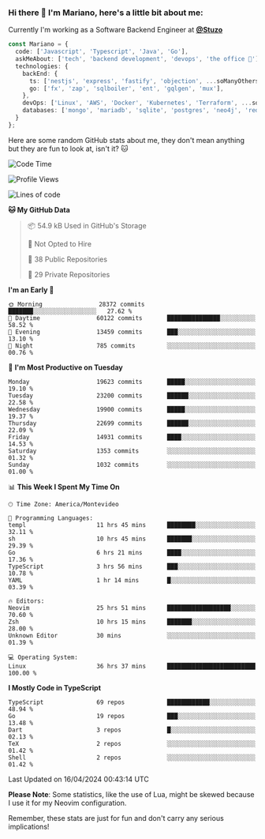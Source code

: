 ### Hi there 👋 I'm Mariano, here's a little bit about me:

Currently I'm working as a Software Backend Engineer at [**@Stuzo**](https://www.stuzo.com/)

```ts
const Mariano = {
  code: ['Javascript', 'Typescript', 'Java', 'Go'],
  askMeAbout: ['tech', 'backend development', 'devops', 'the office 💼'],
  technologies: {
    backEnd: {
      ts: ['nestjs', 'express', 'fastify', 'objection', ...soManyOthersFrameworks],
      go: ['fx', 'zap', 'sqlboiler', 'ent', 'gqlgen', 'mux'],
    },
    devOps: ['Linux', 'AWS', 'Docker', 'Kubernetes', 'Terraform', ...soManyOthersTools],
    databases: ['mongo', 'mariadb', 'sqlite', 'postgres', 'neo4j', 'redis', ...],
  }
};
```

Here are some random GitHub stats about me, they don't mean anything but they are fun to look at, isn't it? 🐱

<!--START_SECTION:waka-->
![Code Time](http://img.shields.io/badge/Code%20Time-1%2C874%20hrs%2055%20mins-blue)

![Profile Views](http://img.shields.io/badge/Profile%20Views-1-blue)

![Lines of code](https://img.shields.io/badge/From%20Hello%20World%20I%27ve%20Written-18.9%20million%20lines%20of%20code-blue)

**🐱 My GitHub Data** 

> 📦 54.9 kB Used in GitHub's Storage 
 > 
> 🚫 Not Opted to Hire
 > 
> 📜 38 Public Repositories 
 > 
> 🔑 29 Private Repositories 
 > 
**I'm an Early 🐤** 

```text
🌞 Morning                28372 commits       ███████░░░░░░░░░░░░░░░░░░   27.62 % 
🌆 Daytime                60122 commits       ███████████████░░░░░░░░░░   58.52 % 
🌃 Evening                13459 commits       ███░░░░░░░░░░░░░░░░░░░░░░   13.10 % 
🌙 Night                  785 commits         ░░░░░░░░░░░░░░░░░░░░░░░░░   00.76 % 
```
📅 **I'm Most Productive on Tuesday** 

```text
Monday                   19623 commits       █████░░░░░░░░░░░░░░░░░░░░   19.10 % 
Tuesday                  23200 commits       ██████░░░░░░░░░░░░░░░░░░░   22.58 % 
Wednesday                19900 commits       █████░░░░░░░░░░░░░░░░░░░░   19.37 % 
Thursday                 22699 commits       ██████░░░░░░░░░░░░░░░░░░░   22.09 % 
Friday                   14931 commits       ████░░░░░░░░░░░░░░░░░░░░░   14.53 % 
Saturday                 1353 commits        ░░░░░░░░░░░░░░░░░░░░░░░░░   01.32 % 
Sunday                   1032 commits        ░░░░░░░░░░░░░░░░░░░░░░░░░   01.00 % 
```


📊 **This Week I Spent My Time On** 

```text
🕑︎ Time Zone: America/Montevideo

💬 Programming Languages: 
templ                    11 hrs 45 mins      ████████░░░░░░░░░░░░░░░░░   32.11 % 
sh                       10 hrs 45 mins      ███████░░░░░░░░░░░░░░░░░░   29.39 % 
Go                       6 hrs 21 mins       ████░░░░░░░░░░░░░░░░░░░░░   17.36 % 
TypeScript               3 hrs 56 mins       ███░░░░░░░░░░░░░░░░░░░░░░   10.78 % 
YAML                     1 hr 14 mins        █░░░░░░░░░░░░░░░░░░░░░░░░   03.39 % 

🔥 Editors: 
Neovim                   25 hrs 51 mins      ██████████████████░░░░░░░   70.60 % 
Zsh                      10 hrs 15 mins      ███████░░░░░░░░░░░░░░░░░░   28.00 % 
Unknown Editor           30 mins             ░░░░░░░░░░░░░░░░░░░░░░░░░   01.39 % 

💻 Operating System: 
Linux                    36 hrs 37 mins      █████████████████████████   100.00 % 
```

**I Mostly Code in TypeScript** 

```text
TypeScript               69 repos            ████████████░░░░░░░░░░░░░   48.94 % 
Go                       19 repos            ███░░░░░░░░░░░░░░░░░░░░░░   13.48 % 
Dart                     3 repos             █░░░░░░░░░░░░░░░░░░░░░░░░   02.13 % 
TeX                      2 repos             ░░░░░░░░░░░░░░░░░░░░░░░░░   01.42 % 
Shell                    2 repos             ░░░░░░░░░░░░░░░░░░░░░░░░░   01.42 % 
```




 Last Updated on 16/04/2024 00:43:14 UTC
<!--END_SECTION:waka-->

**Please Note**: Some statistics, like the use of Lua, might be skewed because I use it for my Neovim configuration.

Remember, these stats are just for fun and don't carry any serious implications!
